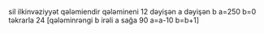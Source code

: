 sil
ilkinvəziyyət
qələmiendir
qələmineni 12
dəyişən a
dəyişən b
a=250
b=0
təkrarla 24 [qələminrəngi b irəli a sağa 90 a=a-10 b=b+1]
